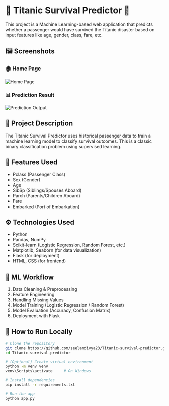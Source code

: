 # 🚢 Titanic Survival Predictor 🚢

This project is a Machine Learning-based web application that predicts whether a passenger would have survived the Titanic disaster based on input features like age, gender, class, fare, etc.

## 🖼️ Screenshots

### 🏠 Home Page
![Home Page](static/screenshots/homepage.png) <!-- Replace with your actual image path -->

### 📊 Prediction Result
![Prediction Output](static/screenshots/prediction.png)


## 📌 Project Description

The Titanic Survival Predictor uses historical passenger data to train a machine learning model to classify survival outcomes. This is a classic binary classification problem using supervised learning.

## 🧠 Features Used

- Pclass (Passenger Class)
- Sex (Gender)
- Age
- SibSp (Siblings/Spouses Aboard)
- Parch (Parents/Children Aboard)
- Fare
- Embarked (Port of Embarkation)

## ⚙️ Technologies Used

- Python
- Pandas, NumPy
- Scikit-learn (Logistic Regression, Random Forest, etc.)
- Matplotlib, Seaborn (for data visualization)
- Flask (for deployment)
- HTML, CSS (for frontend)

## 🧪 ML Workflow

1. Data Cleaning & Preprocessing
2. Feature Engineering
3. Handling Missing Values
4. Model Training (Logistic Regression / Random Forest)
5. Model Evaluation (Accuracy, Confusion Matrix)
6. Deployment with Flask

## 🚀 How to Run Locally

```bash
# Clone the repository
git clone https://github.com/seelamdivya23/Titanic-survival-predictor.git
cd Titanic-survival-predictor

# (Optional) Create virtual environment
python -m venv venv
venv\Scripts\activate     # On Windows

# Install dependencies
pip install -r requirements.txt

# Run the app
python app.py
